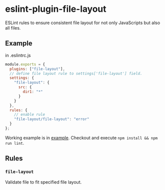 # eslint-plugin-file-layout

ESLint rules to ensure consistent file layout for not only JavaScripts but also all files.

## Example

in .eslintrc.js

```js
module.exports = {
  plugins: ["file-layout"],
  // define file layout rule to settings['file-layout'] field.
  settings: {
    "file-layout": {
      src: {
        dir1: "*"
      }
    }
  },
  rules: {
    // enable rule
    "file-layout/file-layout": "error"
  }
};
```

Working example is in [example](./example).
Checkout and execute `npm install && npm run lint`.

## Rules

### `file-layout`

Validate file to fit specified file layout.
